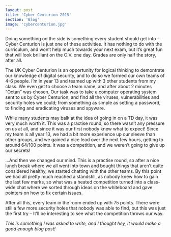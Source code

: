 ```yaml
---
layout: post
title: 'Cyber Centurion 2015'
section: 'Blog'
image: 'cybercenturion.jpg'
---
```


Doing something on the side is something every student should get into – Cyber Centurion is just one of these activities. It has nothing to do with the curriculum, and won’t help much towards your next exam, but it’s great fun that will look brilliant on the C.V. one day. Grades are only half the story, after all.

The UK Cyber Centurion is an opportunity for logical thinking to demontrate our knowledge of digital security, and to do so we formed our own teams of 4-6 people. I’m in year 13 and teamed up with 3 other students from my class. We even get to choose a team name, and after about 2 minutes “Octan” was chosen. Our task was to take a computer operating system sent to us by Cyber Centurion, and find all the viruses, vulnerabilities and security holes we could; from something as simple as setting a password, to finding and eradicating viruses and spyware.

While many students may balk at the idea of going in on a TD day, it was very much worth it. This was a practise round, so there wasn’t any pressure on us at all, and since it was our first nobody knew what to expect! Since my team is all year 13, we had a bit more experience up our sleeve than other groups, and we gained a nice lead over the next few hours, getting to around 64/100 points. It was a competition, and we weren’t going to give up our secrets!

…And then we changed our mind. This is a practise round, so after a nice lunch break where we all went into town and bought things that aren’t quite considered healthy, we started chatting with the other teams. By this point we had all pretty much reached a standstill, as nobody knew how to gain the last few marks, so what was a heated competition turned into a class-wide chat where we sorted through ideas on the whiteboard and gave pointers on how to fix certain issues.

After all this, every team in the room ended up with 75 points. There were still a few more security holes that nobody was able to find, but this was just the first try – It’ll be interesting to see what the competition throws our way.

*This is something I was asked to write, and I thought hey, it would make a good enough blog post!*
